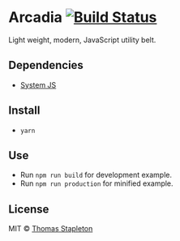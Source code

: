 # Arcadia [![Build Status](https://travis-ci.org/tomsta93/arcadia.svg?branch=master)](https://travis-ci.org/tomsta93/arcadia)
Light weight, modern, JavaScript utility belt.

## Dependencies

* [System JS](https://github.com/systemjs/systemjs)

## Install
* `yarn`

## Use
* Run `npm run build` for development example.
* Run `npm run production` for minified example.

## License

MIT © [Thomas Stapleton](https://github.com/tomsta93)

